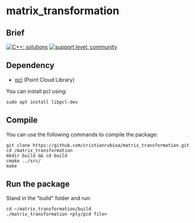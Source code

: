 # matrix_transformation

## Brief

[![C++: solutions](https://img.shields.io/badge/C++-Solutions-blue.svg?style=flat&logo=c%2B%2B)](https://es.wikipedia.org/wiki/C%2B%2B) [![support level: community](https://img.shields.io/badge/support%20level-community-lightgray.png)](http://wiki.ros.org/Industrial)

> 

## Dependency

- [pcl](https://pointclouds.org/downloads/) (Point Cloud Library)

You can install pcl using:

```
sudo apt install libpcl-dev
```

## Compile

You can use the following commands to compile the package:

```
git clone https://github.com/cristianrubioa/matrix_transformation.git
cd /matrix_transformation
mkdir build && cd build
cmake ../src/
make
```

## Run the package

Stand in the "build" folder and run:

```
cd ~/matrix_transformation/build
./matrix_transformation <ply/pcd file>
```


